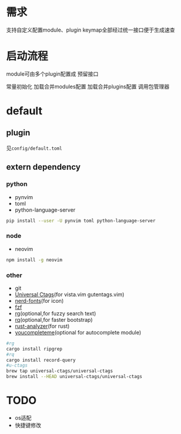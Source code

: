 # 需求
支持自定义配置module、plugin
keymap全部经过统一接口便于生成速查


# 启动流程

module可由多个plugin配置成 预留接口

常量初始化
加载合并modules配置
加载合并plugins配置
调用包管理器

# default

## plugin
见`config/default.toml`
## extern dependency

### python
* pynvim
* toml
* python-language-server

```bash
pip install --user -U pynvim toml python-language-server
```

### node
* neovim

```bash
npm install -g neovim
```

### other

* git
* [Universal Ctags](https://github.com/universal-ctags/ctags)(for vista.vim gutentags.vim)
* [nerd-fonts](https://github.com/ryanoasis/nerd-fonts)(for icon) 
* [fzf](https://github.com/junegunn/fzf)
* [rg](https://github.com/BurntSushi/ripgrep)(optional,for fuzzy search text)
* [rq](https://github.com/dflemstr/rq)(optional,for faster bootstrap)
* [rust-analyzer](https://github.com/rust-analyzer/rust-analyzer)(for rust)
* [youcompleteme](https://github.com/ycm-core/YouCompleteMe)(optional for autocomplete module)

```bash
#rg
cargo install ripgrep
#rq
cargo install record-query
#u-ctags
brew tap universal-ctags/universal-ctags
brew install --HEAD universal-ctags/universal-ctags
```


# TODO

* os适配
* 快捷键修改